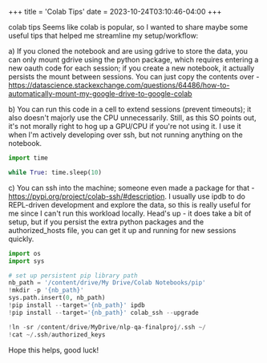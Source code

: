 +++
title = 'Colab Tips'
date = 2023-10-24T03:10:46-04:00
+++

colab tips
Seems like colab is popular, so I wanted to share maybe some useful tips that helped me streamline my setup/workflow:

a) If you cloned the notebook and are using gdrive to store the data, you can only mount gdrive using the python package, which requires entering a new oauth code for each session; if you create a new notebook, it actually persists the mount between sessions. You can just copy the contents over - https://datascience.stackexchange.com/questions/64486/how-to-automatically-mount-my-google-drive-to-google-colab


b) You can run this code in a cell to extend sessions (prevent timeouts); it also doesn't majorly use the CPU unnecessarily. Still, as this SO points out, it's not morally right to hog up a GPU/CPU if you're not using it. I use it when I'm actively developing over ssh, but not running anything on the notebook.
```python
import time

while True: time.sleep(10)
```

c) You can ssh into the machine; someone even made a package for that - https://pypi.org/project/colab-ssh/#description. I usually use ipdb to do REPL-driven development and explore the data, so this is really useful for me since I can't run this workload locally. Head's up - it does take a bit of setup, but if you persist the extra python packages and the authorized_hosts file, you can get it up and running for new sessions quickly.

```python
import os
import sys

# set up persistent pip library path
nb_path = '/content/drive/My Drive/Colab Notebooks/pip'
!mkdir -p '{nb_path}'
sys.path.insert(0, nb_path)
!pip install --target='{nb_path}' ipdb
!pip install --target='{nb_path}' colab_ssh --upgrade
```

```python
!ln -sr /content/drive/MyDrive/nlp-qa-finalproj/.ssh ~/
!cat ~/.ssh/authorized_keys
```
Hope this helps, good luck!



